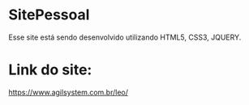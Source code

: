 # SitePessoal

Esse site está sendo desenvolvido utilizando HTML5, CSS3, JQUERY.

# Link do site:
https://www.agilsystem.com.br/leo/
